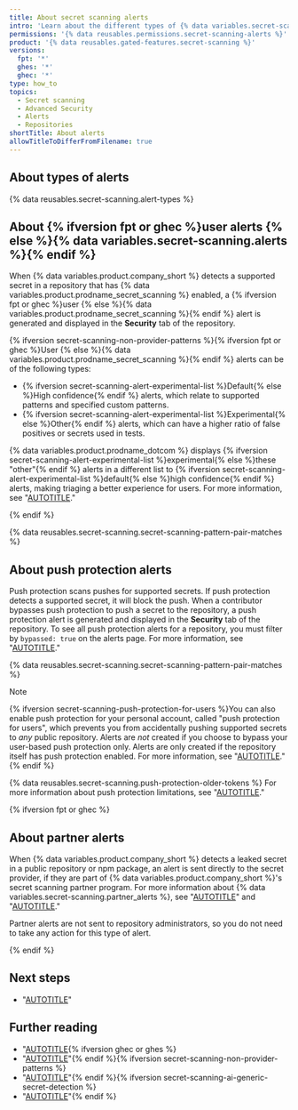 ```yaml
---
title: About secret scanning alerts
intro: 'Learn about the different types of {% data variables.secret-scanning.alerts %}.'
permissions: '{% data reusables.permissions.secret-scanning-alerts %}'
product: '{% data reusables.gated-features.secret-scanning %}'
versions:
  fpt: '*'
  ghes: '*'
  ghec: '*'
type: how_to
topics:
  - Secret scanning
  - Advanced Security
  - Alerts
  - Repositories
shortTitle: About alerts
allowTitleToDifferFromFilename: true
---
```


## About types of alerts

{% data reusables.secret-scanning.alert-types %}

## About {% ifversion fpt or ghec %}user alerts {% else %}{% data variables.secret-scanning.alerts %}{% endif %}

When {% data variables.product.company_short %} detects a supported secret in a repository that has {% data variables.product.prodname_secret_scanning %} enabled, a {% ifversion fpt or ghec %}user {% else %}{% data variables.product.prodname_secret_scanning %}{% endif %} alert is generated and displayed in the **Security** tab of the repository.

{% ifversion secret-scanning-non-provider-patterns %}{% ifversion fpt or ghec %}User {% else %}{% data variables.product.prodname_secret_scanning %}{% endif %} alerts can be of the following types:

* {% ifversion secret-scanning-alert-experimental-list %}Default{% else %}High confidence{% endif %} alerts, which relate to supported patterns and specified custom patterns.
* {% ifversion secret-scanning-alert-experimental-list %}Experimental{% else %}Other{% endif %} alerts, which can have a higher ratio of false positives or secrets used in tests.

{% data variables.product.prodname_dotcom %} displays {% ifversion secret-scanning-alert-experimental-list %}experimental{% else %}these "other"{% endif %} alerts in a different list to {% ifversion secret-scanning-alert-experimental-list %}default{% else %}high confidence{% endif %} alerts, making triaging a better experience for users. For more information, see "[AUTOTITLE](/code-security/secret-scanning/managing-alerts-from-secret-scanning/viewing-alerts)."

{% endif %}

{% data reusables.secret-scanning.secret-scanning-pattern-pair-matches %}

## About push protection alerts

Push protection scans pushes for supported secrets. If push protection detects a supported secret, it will block the push. When a contributor bypasses push protection to push a secret to the repository, a push protection alert is generated and displayed in the **Security** tab of the repository. To see all push protection alerts for a repository, you must filter by `bypassed: true` on the alerts page. For more information, see "[AUTOTITLE](/code-security/secret-scanning/managing-alerts-from-secret-scanning/viewing-alerts#filtering-alerts)."

{% data reusables.secret-scanning.secret-scanning-pattern-pair-matches %}

>[!NOTE]
> {% ifversion secret-scanning-push-protection-for-users %}You can also enable push protection for your personal account, called "push protection for users", which prevents you from accidentally pushing supported secrets to _any_ public repository. Alerts are _not_ created if you choose to bypass your user-based push protection only. Alerts are only created if the repository itself has push protection enabled. For more information, see "[AUTOTITLE](/code-security/secret-scanning/working-with-secret-scanning-and-push-protection/push-protection-for-users)."{% endif %}
>
> {% data reusables.secret-scanning.push-protection-older-tokens %} For more information about push protection limitations, see "[AUTOTITLE](/code-security/secret-scanning/troubleshooting-secret-scanning-and-push-protection/troubleshooting-secret-scanning#push-protection-and-pattern-versions)."

{% ifversion fpt or ghec %}

## About partner alerts

When {% data variables.product.company_short %} detects a leaked secret in a public repository or npm package, an alert is sent directly to the secret provider, if they are part of {% data variables.product.company_short %}'s secret scanning partner program. For more information about {% data variables.secret-scanning.partner_alerts %}, see "[AUTOTITLE](/code-security/secret-scanning/secret-scanning-partnership-program/secret-scanning-partner-program)" and "[AUTOTITLE](/code-security/secret-scanning/introduction/supported-secret-scanning-patterns)."

Partner alerts are not sent to repository administrators, so you do not need to take any action for this type of alert.

{% endif %}

## Next steps

* "[AUTOTITLE](/code-security/secret-scanning/managing-alerts-from-secret-scanning/viewing-alerts)"

## Further reading

* "[AUTOTITLE](/code-security/secret-scanning/introduction/supported-secret-scanning-patterns){% ifversion ghec or ghes %}
* "[AUTOTITLE](/code-security/secret-scanning/using-advanced-secret-scanning-and-push-protection-features/custom-patterns/defining-custom-patterns-for-secret-scanning)"{% endif %}{% ifversion secret-scanning-non-provider-patterns %}
* "[AUTOTITLE](/code-security/secret-scanning/using-advanced-secret-scanning-and-push-protection-features/non-provider-patterns/enabling-secret-scanning-for-non-provider-patterns)"{% endif %}{% ifversion secret-scanning-ai-generic-secret-detection %}
* "[AUTOTITLE](/code-security/secret-scanning/copilot-secret-scanning/responsible-ai-generic-secrets)"{% endif %}
